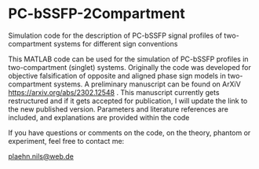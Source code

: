 # PC-bSSFP-2Compartment
Simulation code for the description of PC-bSSFP signal profiles of two-compartment systems for different sign conventions 

This MATLAB code can be used for the simulation of PC-bSSFP profiles in two-compartment (singlet) systems. 
Originally the code was developed for objective falsification of opposite and aligned phase sign models in two-compartment systems.
A preliminary manuscript can be found on ArXiV https://arxiv.org/abs/2302.12548 .
This manuscript currently gets restructured and if it gets accepted for publication, I will update the link to the 
new published version. 
Parameters and literature references are included, and explanations are provided within the code

If you have questions or comments on the code, on the theory, phantom or experiment, feel free to contact me: 

plaehn.nils@web.de

